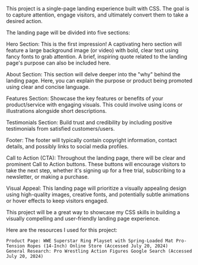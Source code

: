 This project is a single-page landing experience built with CSS.  The goal is to capture attention, engage visitors, and ultimately convert them to take a desired action.

The landing page will be divided into five sections:

Hero Section:  This is the first impression! A captivating hero section will feature a large background image (or video) with bold, clear text using fancy fonts to grab attention.  A brief, inspiring quote related to the landing page's purpose can also be included here.

About Section:  This section will delve deeper into the "why" behind the landing page.  Here, you can explain the purpose or product being promoted using clear and concise language.

Features Section:  Showcase the key features or benefits of your product/service with engaging visuals.  This could involve using icons or illustrations alongside short descriptions.

Testimonials Section:  Build trust and credibility by including positive testimonials from satisfied customers/users.

Footer:  The footer will typically contain copyright information, contact details, and possibly links to social media profiles.

Call to Action (CTA): Throughout the landing page, there will be clear and prominent Call to Action buttons. These buttons will encourage visitors to take the next step,  whether it's signing up for a free trial, subscribing to a newsletter, or making a purchase.

Visual Appeal:  This landing page will prioritize a visually appealing design using high-quality images, creative fonts, and potentially subtle animations or hover effects to keep visitors engaged.

This project will be a great way to showcase my CSS skills in building a visually compelling and user-friendly landing page experience.

Here are the resources I used for this project:

    Product Page: WWE Superstar Ring Playset with Spring-Loaded Mat Pro-Tension Ropes (14-Inch) Online Store (Accessed July 20, 2024)
    General Research: Pro Wrestling Action Figures Google Search (Accessed July 20, 2024)